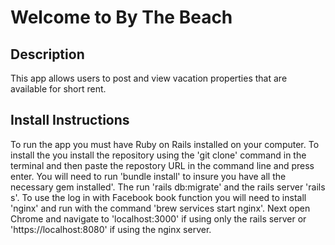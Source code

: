 # Welcome to By The Beach

## Description

This app allows users to post and view vacation properties that
are available for short rent.

## Install Instructions

To run the app you must have Ruby on Rails installed on your
computer. To install the you install the repository using
the 'git clone' command in the terminal and then paste
the repostory URL in the command line and press enter.
You will need to run 'bundle install' to insure you have 
all the necessary gem installed'. The run 'rails db:migrate'
and the rails server 'rails s'. To use the log in with
Facebook book function you will need to install 'nginx'
and run with the command 'brew services start nginx'.
Next open Chrome and navigate to 'localhost:3000' if
using only the rails server or 'https://localhost:8080'
if using the nginx server.

